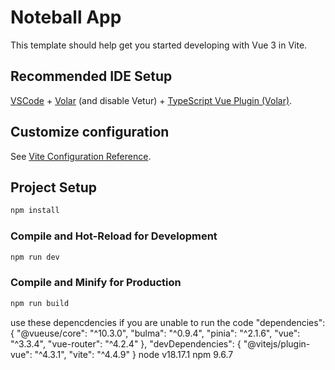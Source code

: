# Noteball App

This template should help get you started developing with Vue 3 in Vite.

## Recommended IDE Setup

[VSCode](https://code.visualstudio.com/) + [Volar](https://marketplace.visualstudio.com/items?itemName=Vue.volar) (and disable Vetur) + [TypeScript Vue Plugin (Volar)](https://marketplace.visualstudio.com/items?itemName=Vue.vscode-typescript-vue-plugin).

## Customize configuration

See [Vite Configuration Reference](https://vitejs.dev/config/).

## Project Setup

```sh
npm install
```

### Compile and Hot-Reload for Development

```sh
npm run dev
```

### Compile and Minify for Production

```sh
npm run build
```

use these depencdencies if you are unable to run the code 
  "dependencies": {
    "@vueuse/core": "^10.3.0",
    "bulma": "^0.9.4",
    "pinia": "^2.1.6",
    "vue": "^3.3.4",
    "vue-router": "^4.2.4"
  },
  "devDependencies": {
    "@vitejs/plugin-vue": "^4.3.1",
    "vite": "^4.4.9"
  }
  node v18.17.1
  npm 9.6.7